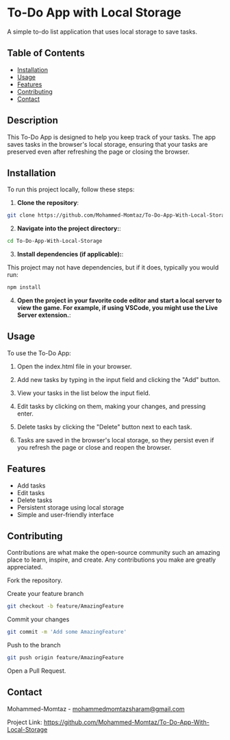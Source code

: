 # To-Do App with Local Storage

A simple to-do list application that uses local storage to save tasks.

## Table of Contents

- [Installation](#installation)
- [Usage](#usage)
- [Features](#features)
- [Contributing](#contributing)
- [Contact](#contact)

## Description

This To-Do App is designed to help you keep track of your tasks. The app saves tasks in the browser's local storage, ensuring that your tasks are preserved even after refreshing the page or closing the browser.

## Installation

To run this project locally, follow these steps:

1. **Clone the repository**:

```bash
git clone https://github.com/Mohammed-Momtaz/To-Do-App-With-Local-Storage
```

2. **Navigate into the project directory:**:

```bash
cd To-Do-App-With-Local-Storage
```

3. **Install dependencies (if applicable):**:

This project may not have dependencies, but if it does, typically you would run:

```bash
npm install
```

4. **Open the project in your favorite code editor and start a local server to view the game. For example, if using VSCode, you might use the Live Server extension.**:

## Usage

To use the To-Do App:

1. Open the index.html file in your browser.
  
2. Add new tasks by typing in the input field and clicking the "Add" button.
  
3. View your tasks in the list below the input field.
  
4. Edit tasks by clicking on them, making your changes, and pressing enter.

5. Delete tasks by clicking the "Delete" button next to each task.

6. Tasks are saved in the browser's local storage, so they persist even if you refresh the page or close and reopen the browser.

## Features

- Add tasks
- Edit tasks
- Delete tasks
- Persistent storage using local storage
- Simple and user-friendly interface

## Contributing

Contributions are what make the open-source community such an amazing place to learn, inspire, and create. Any contributions you make are greatly appreciated.

Fork the repository.

Create your feature branch
```bash
git checkout -b feature/AmazingFeature
```

Commit your changes
```bash
git commit -m 'Add some AmazingFeature'
```

Push to the branch
```bash
git push origin feature/AmazingFeature
```

Open a Pull Request.

## Contact

Mohammed-Momtaz - mohammedmomtazsharam@gmail.com

Project Link: https://github.com/Mohammed-Momtaz/To-Do-App-With-Local-Storage
